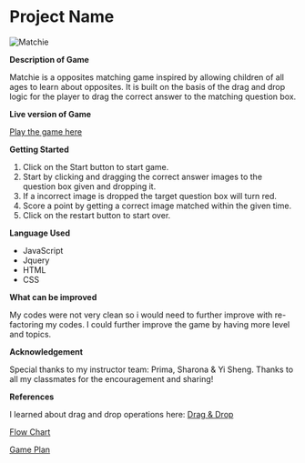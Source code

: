 # Project Name
![Matchie](http://i.imgur.com/C2WkIZD.png)

**Description of Game**

Matchie is a opposites matching game inspired by allowing children of all ages to learn about opposites.
It is built on the basis of the drag and drop logic for the player to drag the correct answer to the matching question box.

**Live version of Game**

[Play the game here](https://wdi-sg.github.io/wdi-project-1-cwxr)

**Getting Started**

1) Click on the Start button to start game.
2) Start by clicking and dragging the correct answer images to the question box given and dropping it.
3) If a incorrect image is dropped the target question box will turn red.
4) Score a point by getting a correct image matched within the given time.
5) Click on the restart button to start over.

**Language Used**

* JavaScript
* Jquery
* HTML
* CSS


**What can be improved**

My codes were not very clean so i would need to further improve with re-factoring my codes.
I could further improve the game by having more level and topics.

**Acknowledgement**

Special thanks to my instructor team: Prima, Sharona & Yi Sheng.
Thanks to all my classmates for the encouragement and sharing!

**References**

I learned about drag and drop operations here: [Drag & Drop](https://developer.mozilla.org/en-US/docs/Web/API/HTML_Drag_and_Drop_API/Drag_operations)

[Flow Chart](https://www.draw.io/?lightbox=1&highlight=0000ff&edit=_blank&layers=1&nav=1&title=Untitled%20Diagram.xml#Uhttps%3A%2F%2Fraw.githubusercontent.com%2Fcwxr%2Fgit-test-2%2Fmaster%2FUntitled%2520Diagram.xml)

[Game Plan](http://i.imgur.com/sGSXiSp.jpg)
